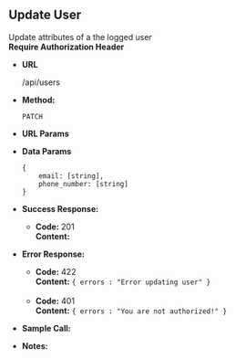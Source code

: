 **Update User**
----
  Update attributes of a the logged user
  <br/> **Require Authorization Header**
* **URL**

  /api/users

* **Method:**

  `PATCH` 
  
*  **URL Params**
    
   


* **Data Params**

    ```
    {
        email: [string],
        phone_number: [string]
    }
    ```

  
* **Success Response:**
  
  * **Code:** 201 <br />
    **Content:** 
    
* **Error Response:**

  * **Code:** 422 <br />
    **Content:** `{ errors : "Error updating user" }`
    <br/><br/>
  * **Code:** 401 <br />
    **Content:** `{ errors : "You are not authorized!" }`


* **Sample Call:**

* **Notes:**
